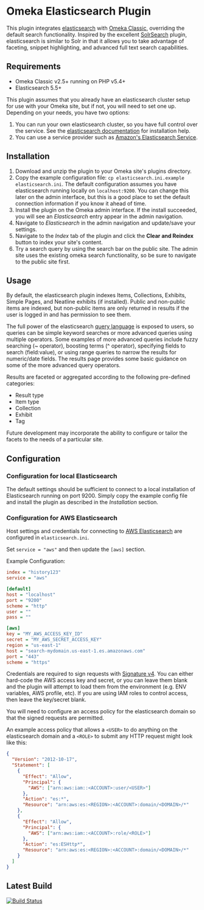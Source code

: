 # Omeka Elasticsearch Plugin

This plugin integrates [elasticsearch](https://www.elastic.co/products/elasticsearch) with [Omeka Classic](http://omeka.org/classic/), overriding the default search functionality. Inspired by the excellent [SolrSearch](https://github.com/scholarslab/SolrSearch) plugin, elasticsearch is similar to Solr in that it allows you to take advantage of faceting, snippet highlighting, and advanced full text search capabilities. 

## Requirements

- Omeka Classic v2.5+ running on PHP v5.4+
- Elasticsearch 5.5+

This plugin assumes that you already have an elasticsearch cluster setup for use with your Omeka site, but if not, you will need to set one up. Depending on your needs, you have two options:

1. You can run your own elasticsearch cluster, so you have full control over the service. See the [elasticsearch documentation](https://www.elastic.co/guide/en/elasticsearch/reference/current/index.html) for installation help.
2. You can use a service provider such as [Amazon's Elasticsearch Service](https://aws.amazon.com/elasticsearch-service/).

## Installation

1. Download and unzip the plugin to your Omeka site's plugins directory.
2. Copy the example configuration file: `cp elasticsearch.ini.example elasticsearch.ini`. The default configuration assumes you have elasticsearch running locally on `localhost:9200`. You can change this later on the admin interface, but this is a good place to set the default connection information if you know it ahead of time.
3. Install the plugin on the Omeka admin interface. If the install succeeded, you will see an _Elasticsearch_ entry appear in the admin navigation. 
4. Navigate to _Elasticsearch_ in the admin navigation and update/save your settings.
5. Navigate to the _Index_ tab of the plugin and click the **Clear and Reindex** button to index your site's content.
6. Try a search query by using the search bar on the public site. The admin site uses the existing omeka search functionality, so be sure to navigate to the public site first.

## Usage

By default, the elasticsearch plugin indexes Items, Collections, Exhibits, Simple Pages, and Neatline exhibits (if installed).  Public and non-public items are indexed, but non-public items are only returned in results if the user is logged in and has permission to see them.

The full power of the elasticsearch [query language](https://www.elastic.co/guide/en/elasticsearch/reference/current/query-dsl-query-string-query.html) is exposed to users, so queries can be simple keyword searches or more advanced queries using multiple operators. Some examples of more advanced queries include fuzzy searching (~ operator), boosting terms (^ operator), specifying fields to search (field:value), or using range queries to narrow the results for numeric/date fields. The results page provides some basic guidance on some of the more advanced query operators.

Results are faceted or aggregated according to the following pre-defined categories:

- Result type
- Item type
- Collection
- Exhibit
- Tag

Future development may incorporate the ability to configure or tailor the facets to the needs of a particular site.

## Configuration

### Configuration for local Elasticsearch

The default settings should be sufficient to connect to a local installation of Elasticsearch running on port 9200. Simply copy the example config file and install the plugin as described in the _Installation_ section. 

### Configuration for AWS Elasticsearch

Host settings and credentials for connecting to [AWS Elasticsearch](https://aws.amazon.com/elasticsearch-service/) are configured in `elasticsearch.ini`. 

Set `service = "aws"` and then update the `[aws]` section. 

Example Configuration:

```ini
index = "history123"
service = "aws"

[default]
host = "localhost"
port = "9200"
scheme = "http"
user = ""
pass = ""

[aws]
key = "MY_AWS_ACCESS_KEY_ID"
secret = "MY_AWS_SECRET_ACCESS_KEY"
region = "us-east-1"
host = "search-mydomain.us-east-1.es.amazonaws.com"
port = "443"
scheme = "https"
```

Credentials are required to sign requests with [Signature v4](http://docs.aws.amazon.com/general/latest/gr/signature-version-4.html). You can either hard-code the AWS access key and secret, or you can leave them blank and the plugin will attempt to load them from the environment (e.g. ENV variables, AWS profile, etc). If you are using IAM roles to control access, then leave the key/secret blank.

You will need to configure an access policy for the elasticsearch domain so that the signed requests are permitted.

An example access policy that allows a `<USER>` to do anything on the elasticsearch domain and a `<ROLE>` to submit any HTTP request might look like this:

```json
{
  "Version": "2012-10-17",
  "Statement": [
    {
      "Effect": "Allow",
      "Principal": {
        "AWS": ["arn:aws:iam::<ACCOUNT>:user/<USER>"]
      },
      "Action": "es:*",
      "Resource": "arn:aws:es:<REGION>:<ACCOUNT>:domain/<DOMAIN>/*"
    },
    {
      "Effect": "Allow",
      "Principal": {
        "AWS": ["arn:aws:iam::<ACCOUNT>:role/<ROLE>"]
      },
      "Action": "es:ESHttp*",
      "Resource": "arn:aws:es:<REGION>:<ACCOUNT>:domain/<DOMAIN>/*"
    }
  ]
}
```

## Latest Build

[![Build Status](https://travis-ci.org/Harvard-ATG/omeka-plugin-Elasticsearch.svg?branch=master)](https://travis-ci.org/Harvard-ATG/omeka-plugin-Elasticsearch)
